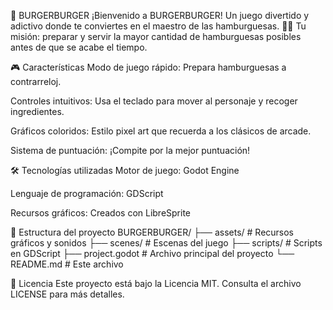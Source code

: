 🍔 BURGERBURGER
¡Bienvenido a BURGERBURGER! Un juego divertido y adictivo donde te conviertes en el maestro de las hamburguesas. 🧑‍🍳 Tu misión: preparar y servir la mayor cantidad de hamburguesas posibles antes de que se acabe el tiempo.


🎮 Características
Modo de juego rápido: Prepara hamburguesas a contrarreloj.

Controles intuitivos: Usa el teclado para mover al personaje y recoger ingredientes.

Gráficos coloridos: Estilo pixel art que recuerda a los clásicos de arcade.

Sistema de puntuación: ¡Compite por la mejor puntuación!

🛠️ Tecnologías utilizadas
Motor de juego: Godot Engine

Lenguaje de programación: GDScript

Recursos gráficos: Creados con LibreSprite

📁 Estructura del proyecto
BURGERBURGER/
├── assets/         # Recursos gráficos y sonidos
├── scenes/         # Escenas del juego
├── scripts/        # Scripts en GDScript
├── project.godot   # Archivo principal del proyecto
└── README.md       # Este archivo

📄 Licencia
Este proyecto está bajo la Licencia MIT. Consulta el archivo LICENSE para más detalles.
